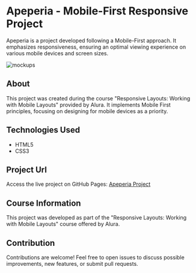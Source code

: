 # Apeperia - Mobile-First Responsive Project

Apeperia is a project developed following a Mobile-First approach. It emphasizes responsiveness, ensuring an optimal viewing experience on various mobile devices and screen sizes.

![mockups](https://github.com/viniciusbastos-dev/Projeto-Apeperia/assets/130726518/a5e08b43-eee0-46f5-abdc-0236dc6b5f26)

## About

This project was created during the course "Responsive Layouts: Working with Mobile Layouts" provided by Alura. It implements Mobile First principles, focusing on designing for mobile devices as a priority.

## Technologies Used

- HTML5
- CSS3

## Project Url

Access the live project on GitHub Pages: [Apeperia Project](https://viniciusbastos-dev.github.io/Projeto-Apeperia/)

## Course Information

This project was developed as part of the "Responsive Layouts: Working with Mobile Layouts" course offered by Alura.

## Contribution

Contributions are welcome! Feel free to open issues to discuss possible improvements, new features, or submit pull requests.
